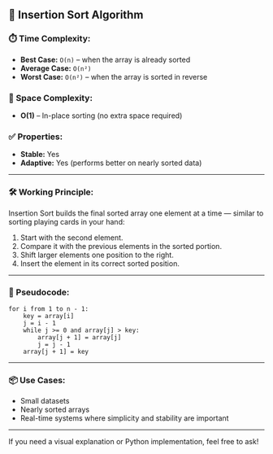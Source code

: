 ## 🧠 Insertion Sort Algorithm

### ⏱️ Time Complexity:

* **Best Case:** `O(n)` – when the array is already sorted
* **Average Case:** `O(n²)`
* **Worst Case:** `O(n²)` – when the array is sorted in reverse

### 🧮 Space Complexity:

* **O(1)** – In-place sorting (no extra space required)

### ✅ Properties:

* **Stable:** Yes
* **Adaptive:** Yes (performs better on nearly sorted data)

---

### 🛠️ Working Principle:

Insertion Sort builds the final sorted array one element at a time — similar to sorting playing cards in your hand:

1. Start with the second element.
2. Compare it with the previous elements in the sorted portion.
3. Shift larger elements one position to the right.
4. Insert the element in its correct sorted position.

---

### 📜 Pseudocode:

```plaintext
for i from 1 to n - 1:
    key = array[i]
    j = i - 1
    while j >= 0 and array[j] > key:
        array[j + 1] = array[j]
        j = j - 1
    array[j + 1] = key
```

---

### 📦 Use Cases:

* Small datasets
* Nearly sorted arrays
* Real-time systems where simplicity and stability are important

---

If you need a visual explanation or Python implementation, feel free to ask!
